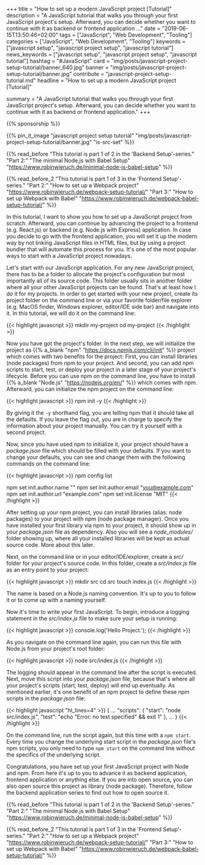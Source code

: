 +++
title = "How to set up a modern JavaScript project [Tutorial]"
description = "A JavaScript tutorial that walks you through your first JavaScript project's setup. Afterward, you can decide whether you want to continue with it as backend or frontend application ..."
date = "2019-06-15T13:50:46+02:00"
tags = ["JavaScript", "Web Development", "Tooling"]
categories = ["JavaScript", "Web Development", "Tooling"]
keywords = ["javascript setup", "javascript project setup", "javascript tutorial"]
news_keywords = ["javascript setup", "javascript project setup", "javascript tutorial"]
hashtag = "#JavaScript"
card = "img/posts/javascript-project-setup-tutorial/banner_640.jpg"
banner = "img/posts/javascript-project-setup-tutorial/banner.jpg"
contribute = "javascript-project-setup-tutorial.md"
headline = "How to set up a modern JavaScript project [Tutorial]"

summary = "A JavaScript tutorial that walks you through your first JavaScript project's setup. Afterward, you can decide whether you want to continue with it as backend or frontend application."
+++

{{% sponsorship %}}

{{% pin_it_image "javascript project setup tutorial" "img/posts/javascript-project-setup-tutorial/banner.jpg" "is-src-set" %}}

{{% read_before "This tutorial is part 1 of 2 in the 'Backend Setup'-series." "Part 2:" "The minimal Node.js with Babel Setup" "https://www.robinwieruch.de/minimal-node-js-babel-setup" %}}

{{% read_before_2 "This tutorial is part 1 of 3 in the 'Frontend Setup'-series." "Part 2:" "How to set up a Webpack project" "https://www.robinwieruch.de/webpack-setup-tutorial/" "Part 3:" "How to set up Webpack with Babel" "https://www.robinwieruch.de/webpack-babel-setup-tutorial/" %}}

In this tutorial, I want to show you how to set up a JavaScript project from scratch. Afterward, you can continue by advancing the project to a frontend (e.g. React.js) or backend (e.g. Node.js with Express) application. In case you decide to go with the frontend application, you will set it up the modern way by not linking JavaScript files in HTML files, but by using a project bundler that will automate this process for you. It's one of the most popular ways to start with a JavaScript project nowadays.

Let's start with our JavaScript application. For any new JavaScript project, there has to be a folder to allocate the project's configuration but most importantly all of its source code. This folder usually sits in another folder where all your other JavaScript projects can be found. That's at least how I do it for my projects. In order to get started with your new project, create its project folder on the command line or via your favorite folder/file explorer (e.g. MacOS finder, Windows explorer, editor/IDE side bar) and navigate into it. In this tutorial, we will do it on the command line:

{{< highlight javascript >}}
mkdir my-project
cd my-project
{{< /highlight >}}

Now you have got the project's folder. In the next step, we will initialize the project as {{% a_blank "npm" "https://docs.npmjs.com/cli/init" %}} project which comes with two benefits for the project: First, you can install libraries (node packages) from npm to your project. And second, you can add npm scripts to start, test, or deploy your project in a later stage of your project's lifecycle. Before you can use npm on the command line, you have to install {{% a_blank "Node.js" "https://nodejs.org/en/" %}} which comes with npm. Afterward, you can initialize the npm project on the command line:

{{< highlight javascript >}}
npm init -y
{{< /highlight >}}

By giving it the `-y` shorthand flag, you are telling npm that it should take all the defaults. If you leave the flag out, you are in charge to specify the information about your project manually. You can try it yourself with a second project.

Now, since you have used npm to initialize it, your project should have a *package.json* file which should be filled with your defaults. If you want to change your defaults, you can see and change them with the following commands on the command line:

{{< highlight javascript >}}
npm config list

npm set init.author.name "<Your Name>"
npm set init.author.email "you@example.com"
npm set init.author.url "example.com"
npm set init.license "MIT"
{{< /highlight >}}

After setting up your npm project, you can install libraries (alias: node packages) to your project with npm (node package manager). Once you have installed your first library via npm to your project, it should show up in your *package.json* file as dependency. Also you will see a *node_modules/* folder showing up, where all your installed libraries will be kept as actual source code. More about this later.

Next, on the command line or in your editor/IDE/explorer, create a *src/* folder for your project's source code. In this folder, create a *src/index.js* file as an entry point to your project:

{{< highlight javascript >}}
mkdir src
cd src
touch index.js
{{< /highlight >}}

The name is based on a Node.js naming convention. It's up to you to follow it or to come up with a naming yourself.

Now it's time to write your first JavaScript. To begin, introduce a logging statement in the *src/index.js* file to make sure your setup is running:

{{< highlight javascript >}}
console.log('Hello Project.');
{{< /highlight >}}

As you navigate on the command line again, you can run this file with Node.js from your project's root folder:

{{< highlight javascript >}}
node src/index.js
{{< /highlight >}}

The logging should appear in the command line after the script is executed. Next, move this script into your *package.json* file, because that's where all your project's scripts (start, test, deploy) will end up eventually. As mentioned earlier, it's one benefit of an npm project to define these npm scripts in the *package.json* file:

{{< highlight javascript "hl_lines=4" >}}
{
  ...
  "scripts": {
    "start": "node src/index.js",
    "test": "echo \"Error: no test specified\" && exit 1"
  },
  ...
}
{{< /highlight >}}

On the command line, run the script again, but this time with a `npm start`. Every time you change the underlying start script in the *package.json* file's npm scripts, you only need to type `npm start` on the command line without the specifics of the underlying script.

Congratulations, you have set up your first JavaScript project with Node and npm. From here it's up to you to advance it as backend application, frontend application or anything else. If you are into open source, you can also open source this project as library (node package). Therefore, follow the backend application series to find out how to open source it.

{{% read_before "This tutorial is part 1 of 2 in the 'Backend Setup'-series." "Part 2:" "The minimal Node.js with Babel Setup" "https://www.robinwieruch.de/minimal-node-js-babel-setup" %}}

{{% read_before_2 "This tutorial is part 1 of 3 in the 'Frontend Setup'-series." "Part 2:" "How to set up a Webpack project" "https://www.robinwieruch.de/webpack-setup-tutorial/" "Part 3:" "How to set up Webpack with Babel" "https://www.robinwieruch.de/webpack-babel-setup-tutorial/" %}}